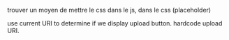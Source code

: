 trouver un moyen de mettre le css dans le js, dans le css (placeholder)


use current URI to determine if we display upload button.
hardcode upload URI.
